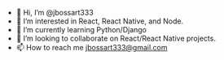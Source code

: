 - 👋 Hi, I’m @jbossart333
- 👀 I’m interested in React, React Native, and Node.
- 🌱 I’m currently learning Python/Django
- 💞️ I’m looking to collaborate on React/React Native projects. 
- 📫 How to reach me jbossart333@gmail.com

<!---
jbossart333/jbossart333 is a ✨ special ✨ repository because its `README.md` (this file) appears on your GitHub profile.
You can click the Preview link to take a look at your changes.
--->
